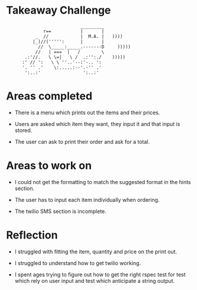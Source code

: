 Takeaway Challenge
==================
```
                            _________
              r==           |       |
           _  //            |  M.A. |   ))))
          |_)//(''''':      |       |
            //  \_____:_____.-------D     )))))
           //   | ===  |   /        \
       .:'//.   \ \=|   \ /  .:'':./    )))))
      :' // ':   \ \ ''..'--:'-.. ':
      '. '' .'    \:.....:--'.-'' .'
       ':..:'                ':..:'

 ```

# Areas completed

- There is a menu which prints out the items and their prices.

- Users are asked which item they want, they input it and that input is stored.

- The user can ask to print their order and ask for a total.

# Areas to work on

- I could not get the formatting to match the suggested format in the hints section.

- The user has to input each item individually when ordering.

- The twilio SMS section is incomplete.

# Reflection

- I struggled with fitting the item, quantity and price on the print out.

- I struggled to understand how to get twilio working.

- I spent ages trying to figure out how to get the right rspec test for test which rely on user input and test which anticipate a string output.  
